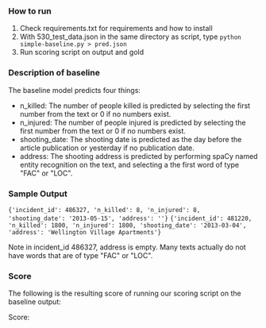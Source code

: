 ### How to run
1. Check requirements.txt for requirements and how to install
2. With 530_test_data.json in the same directory as script, type `python simple-baseline.py > pred.json`
3. Run scoring script on output and gold

### Description of baseline
The baseline model predicts four things:
- n_killed: The number of people killed is predicted by selecting the first number from the text or 0 if no numbers exist.
- n_injured: The number of people injured is predicted by selecting the first number from the text or 0 if no numbers exist.
- shooting_date: The shooting date is predicted as the day before the article publication or yesterday if no publication date.
- address: The shooting address is predicted by performing spaCy named entity recognition on the text, and selecting a the first word of type "FAC" or "LOC".

### Sample Output
`{'incident_id': 486327, 'n_killed': 8, 'n_injured': 8, 'shooting_date': '2013-05-15', 'address': ''}`
`{'incident_id': 481220, 'n_killed': 1800, 'n_injured': 1800, 'shooting_date': '2013-03-04', 'address': 'Wellington Village Apartments'}`

Note in incident_id 486327, address is empty. Many texts actually do not have words that are of type "FAC" or "LOC".

### Score
The following is the resulting score of running our scoring script on the baseline output:

Score: